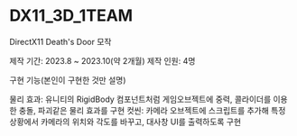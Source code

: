 # DX11_3D_1TEAM
DirectX11 Death's Door 모작

제작 기간: 2023.8 ~ 2023.10(약 2개월)
제작 인원: 4명

구현 기능(본인이 구현한 것만 설명)

물리 효과: 유니티의 RigidBody 컴포넌트처럼 게임오브젝트에 중력, 콜라이더를 이용한 충돌, 파괴같은 물리 효과를 구현
컷씬: 카메라 오브젝트에 스크립트를 추가해 특정 상황에서 카메라의 위치와 각도를 바꾸고, 대사창 UI를 출력하도록 구현
